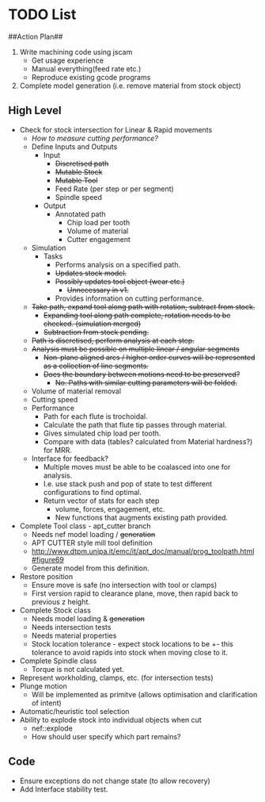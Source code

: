 # TODO List #

##Action Plan##
 1. Write machining code using jscam
    * Get usage experience
    * Manual everything(feed rate etc.)
    * Reproduce existing gcode programs
 2. Complete model generation (i.e. remove material from stock object)

## High Level ##
 * Check for stock intersection for Linear & Rapid movements
    - *How to measure cutting performance?*
    - Define Inputs and Outputs
       - Input
          - ~~Discretised path~~
          - ~~Mutable Stock~~
          - ~~Mutable Tool~~
          - Feed Rate (per step or per segment)
          - Spindle speed
       - Output
          - Annotated path
             - Chip load per tooth
             - Volume of material
             - Cutter engagement
    - Simulation
       - Tasks
          - Performs analysis on a specified path.
          - ~~Updates stock model.~~
          - ~~Possibly updates tool object (wear etc.)~~
             - ~~Unnecessary in v1.~~
          - Provides information on cutting performance.
    - ~~Take path, expand tool along path with rotation, subtract from stock.~~
       - ~~Expanding tool along path complete, rotation needs to be checked. (simulation merged)~~
       - ~~Subtraction from stock pending.~~
    - ~~Path is discretised, perform analysis at each step.~~
    - ~~Analysis must be possible on multiple linear / angular segments~~
       - ~~Non-plane aligned arcs / higher order curves will be represented as a collection of line segments.~~
       - ~~Does the boundary between motions need to be preserved?~~
          - ~~No. Paths with similar cutting parameters will be folded.~~
    - Volume of material removal
    - Cutting speed
    - Performance
       - Path for each flute is trochoidal. 
       - Calculate the path that flute tip passes through material.
       - Gives simulated chip load per tooth.
       - Compare with data (tables? calculated from Material hardness?) for MRR.
    - Interface for feedback?
       - Multiple moves must be able to be coalasced into one for analysis.
       - I.e. use stack push and pop of state to test different configurations to find optimal.
       - Return vector of stats for each step
          - volume, forces, engagement, etc.
          - New functions that augments existing path provided.
 * Complete Tool class - apt_cutter branch
    - Needs nef model loading / ~~generation~~
    - APT CUTTER style mill tool definition
    - http://www.dtpm.unipa.it/emc/it/apt_doc/manual/prog_toolpath.html#figure69
    - Generate model from this definition.
 * Restore position
    - Ensure move is safe (no intersection with tool or clamps)
    - First version rapid to clearance plane, move, then rapid back to previous z height.
 * Complete Stock class
    - Needs model loading & ~~generation~~
    - Needs intersection tests
    - Needs material properties
    - Stock location tolerance - expect stock locations to be +- this tolerance to avoid rapids into stock when moving close to it.
 * Complete Spindle class
    - Torque is not calculated yet.
 * Represent workholding, clamps, etc. (for intersection tests)
 * Plunge motion
    * Will be implemented as primitve (allows optimisation and clarification of intent)
 * Automatic/heuristic tool selection
 * Ability to explode stock into individual objects when cut
    - nef::explode
    - How should user specify which part remains?

## Code ##
 * Ensure exceptions do not change state (to allow recovery)
 * Add Interface stability test.
